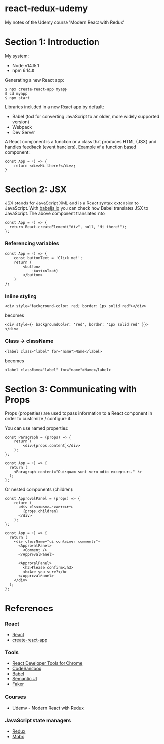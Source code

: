 # react-redux-udemy
My notes of the Udemy course 'Modern React with Redux'

# Section 1: Introduction

My system:
* Node v14.15.1
* npm 6.14.8

Generating a new React app:

```
$ npx create-react-app myapp
$ cd myapp
$ npm start
```

Libraries included in a new React app by default:
* Babel (tool for converting JavaScript to an older, more widely supported version)
* Webpack
* Dev Server

A React component is a function or a class that produces HTML (JSX) and handles feedback (event handlers). Example of a function based component:

```
const App = () => {
    return <div>Hi there!</div>;
}
```





# Section 2: JSX

JSX stands for JavaScript XML and is a React syntax extension to JavaScript. 
With [babeljs.io](https://babeljs.io/repl) you can check how Babel translates JSX to JavaScript. The above component translates into
```
const App = () => {
  return React.createElement("div", null, "Hi there!");
};
```

### Referencing variables

```
const App = () => {
    const buttonText = 'Click me!';
    return (
        <button>
            {buttonText}
        </button>
    )
};
```

### Inline styling

```
<div style="background-color: red; border: 1px solid red"></div>
```
becomes
```
<div style={{ backgroundColor: 'red', border: '1px solid red' }}></div>
```

### Class -> className

```
<label class="label" for="name">Name</label>
```
becomes
```
<label className="label" for="name">Name</label>
```





# Section 3: Communicating with Props

Props (properties) are used to pass information to a React component in order to customize / configure it.

You can use named properties: 

```
const Paragraph = (props) => {
    return (
        <div>{props.content}</div>
    );
};
```

```
const App = () => {
  return (
    <Paragraph content="Quisquam sunt vero odio excepturi." />
  );
};
```

Or nested components (children):

```
const ApprovalPanel = (props) => {
    return (
      <div className="content">
        {props.children}
      </div>
    );
};
```

```
const App = () => {
  return (
    <div className="ui container comments">
      <ApprovalPanel>
        <Comment />
      </ApprovalPanel>

      <ApprovalPanel>
        <h3>Please confirm</h3>
        <b>Are you sure?</b>
      </ApprovalPanel>
    </div>
  );
};
```





# References

### React

* [React](https://reactjs.org/)
* [create-react-app](https://create-react-app.dev/)

### Tools
* [React Developer Tools for Chrome](https://chrome.google.com/webstore/detail/react-developer-tools/fmkadmapgofadopljbjfkapdkoienihi?hl=en)
* [CodeSandbox](http://react.new/)
* [Babel](https://babeljs.io/repl)
* [Semantic UI](https://semantic-ui.com/)
* [Faker](https://github.com/marak/Faker.js/)

### Courses
* [Udemy - Modern React with Redux](https://www.udemy.com/course/react-redux/learn/lecture/12531046#overview)

### JavaScript state managers
* [Redux](https://redux.js.org/)
* [Mobx](https://mobx.js.org/README.html)




